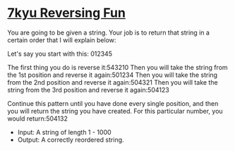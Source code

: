 # [7kyu Reversing Fun](https://www.codewars.com/kata/reversing-fun/train/python)

You are going to be given a string. Your job is to return that string in a certain order that I will explain below:

Let's say you start with this: 012345

The first thing you do is reverse it:543210
Then you will take the string from the 1st position and reverse it again:501234
Then you will take the string from the 2nd position and reverse it again:504321
Then you will take the string from the 3rd position and reverse it again:504123

Continue this pattern until you have done every single position, and then you will return the string you have created. For this particular number, you would return:504132

* Input: A string of length 1 - 1000
* Output: A correctly reordered string.
